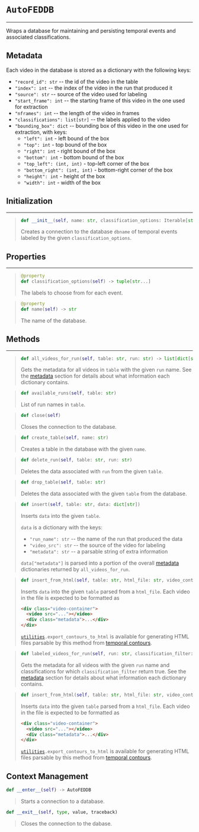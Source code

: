 # `AutoFEDDB`

---

Wraps a database for maintaining and persisting temporal events and associated classifications.

## Metadata

Each video in the database is stored as a dictionary with the following keys:
* `"record_id": str` -- the id of the video in the table
* `"index": int` -- the index of the video in the run that produced it
* `"source": str` -- source of the video used for labeling
* `"start_frame": int` -- the starting frame of this video in the one used for extraction
* `"nframes": int` -- the length of the video in frames
* `"classifications": list[str]` -- the labels applied to the video
* `"bounding_box": dict` -- bounding box of this video in the one used for extraction, with keys:
  * `"left": int` - left bound of the box
  * `"top": int` - top bound of the box
  * `"right": int` - right bound of the box
  * `"bottom": int` - bottom bound of the box
  * `"top_left": (int, int)` - top-left corner of the box
  * `"bottom_right": (int, int)` - bottom-right corner of the box
  * `"height": int` - height of the box
  * `"width": int` - width of the box


## Initialization

---

> ```py
> def __init__(self, name: str, classification_options: Iterable[str]) -> AutoFEDDB
> ```
> 
> Creates a connection to the database `dbname` of temporal events labeled by the given `classification_options`.


## Properties

---

> ```py
> @property
> def classification_options(self) -> tuple[str...]
> ```
> 
> The labels to choose from for each event.


> ```py
> @property
> def name(self) -> str
> ```
> 
> The name of the database.


## Methods

---

> ```py
> def all_videos_for_run(self, table: str, run: str) -> list[dict[str]]
> ```
> 
> Gets the metadata for all videos in `table` with the given `run` name. See the [metadata](#metadata) section
> for details about what information each dictionary contains.


> ```py
> def available_runs(self, table: str)
> ```
> 
> List of run names in `table`.


> ```py
> def close(self)
> ```
> 
> Closes the connection to the database.


> ```py
> def create_table(self, name: str)
> ```
> 
> Creates a table in the database with the given `name`.


> ```py
> def delete_run(self, table: str, run: str)
> ```
> 
> Deletes the data associated with `run` from the given `table`.


> ```py
> def drop_table(self, table: str)
> ```
> 
> Deletes the data associated with the given `table` from the database.


> ```py
> def insert(self, table: str, data: dict[str])
> ```
> 
> Inserts `data` into the given `table`.
>
> `data` is a dictionary with the keys:
> * `"run_name": str` -- the name of the run that produced the data
> * `"video_src": str` -- the source of the video for labeling
> * `"metadata": str` -- a parsable string of extra information
>
> `data["metadata"]` is parsed into a portion of the overall [metadata](#metadata) dictionaries returned
> by `all_videos_for_run`.

> ```py
> def insert_from_html(self, table: str, html_file: str, video_container_class: str = "video-container")
> ```
> 
> Inserts `data` into the given `table` parsed from a `html_file`. Each video in the file is expected to be formatted
> as 
> 
>```html
> <div class="video-container">
>   <video src="..."></video>
>   <div class="metadata">...</div>
> </div>
> ```
> 
> [`utilities`](/reference/utilities.md)`.export_contours_to_html` is available for generating HTML files parsable
> by this method from [temporal contours](/reference/temporal-contour.md).


> ```py
> def labeled_videos_for_run(self, run: str, classification_filter: list[string] -> bool) -> list[dict[str]]
> ```
> 
> Gets the metadata for all videos with the given `run` name and classifications for which `classification_filter`
> return true. See the [metadata](#metadata) section for details about what information each dictionary contains.


> ```py
> def insert_from_html(self, table: str, html_file: str, video_container_class: str = "video-container")
> ```
> 
> Inserts `data` into the given `table` parsed from a `html_file`. Each video in the file is expected to be formatted
> as 
> 
>```html
> <div class="video-container">
>   <video src="..."></video>
>   <div class="metadata">...</div>
> </div>
> ```
> 
> [`utilities`](/reference/utilities.md)`.export_contours_to_html` is available for generating HTML files parsable
> by this method from [temporal contours](/reference/temporal-contour.md).


## Context Management


```py
def __enter__(self) -> AutoFEDDB
```

> Starts a connection to a database.

```py
def __exit__(self, type, value, traceback)
```

> Closes the connection to the dabase.